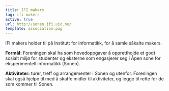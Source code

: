 ```yaml
---
title: IFI makers
tag: ifi-makers
active: true
url: http://sonen.ifi.uio.no/
template: association.pug
---
```


IFI makers holder til på Institutt for informatikk, for å samle såkalte makers.

**Formål:** Foreningen skal ha som hovedoppgaver å opprettholde et godt sosialt miljø for studenter og eksterne som engasjerer seg i Åpen sone for eksperimentell informatikk (Sonen).

**Aktiviteter:** turer, treff og arrangementer i Sonen og utenfor. Foreningen skal også hjelpe til med å skaffe midler til aktiviteter, og legge til rette for de som kommer til Sonen.